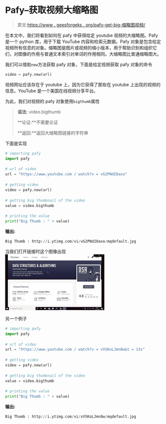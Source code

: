# Pafy–获取视频大缩略图

> 原文:[https://www . geesforgeks . org/pafy-get-big-缩略图视频/](https://www.geeksforgeeks.org/pafy-getting-big-thumbnail-of-video/)

在本文中，我们将看到如何在 pafy 中获得给定 youtube 视频的大缩略图。Pafy 是一个 python 库，用于下载 YouTube 内容和检索元数据。Pafy 对象是包含给定视频所有信息的对象。缩略图是图片或视频的缩小版本，用于帮助识别和组织它们，对图像的作用与普通文本索引对单词的作用相同。大缩略图比普通缩略图大。

我们可以借助`new`方法获取 pafy 对象，下面是给定视频获取 pafy 对象的命令

```py
video = pafy.new(url)
```

视频网址应该存在于 youtube 上，因为它获得了那些在 youtube 上出现的视频的信息。YouTube 是一个美国在线视频分享平台。

为此，我们对视频的 pafy 对象使用`bigthumb`属性

> **语法:** video.bigthumb
> 
> **论证:**不需要论证
> 
> **返回:**返回大缩略图链接的字符串

下面是实现

```py
# importing pafy
import pafy 

# url of video 
url = "https://www.youtube.com / watch?v = vG2PNdI8axo"

# getting video
video = pafy.new(url) 

# getting big thumbnail of the video
value = video.bigthumb

# printing the value
print("Big Thumb : " + value)
```

**输出:**

```py
Big Thumb : http://i.ytimg.com/vi/vG2PNdI8axo/mqdefault.jpg

```

当我们打开链接时这个图像出现
![](img/bb0d2996719038bbbea1fc7fdad0fb68.png)

另一个例子

```py
# importing pafy
import pafy 

# url of video 
url = "https://www.youtube.com / watch?v = vVSKoLJmn8w&t = 13s"

# getting video
video = pafy.new(url) 

# getting big thumbnail of the video
value = video.bigthumb

# printing the value
print("Big Thumb : " + value)
```

**输出:**

```py
Big Thumb : http://i.ytimg.com/vi/vVSKoLJmn8w/mqdefault.jpg

```